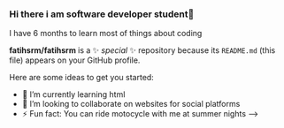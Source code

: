 ### Hi there i am  software developer student👋
I have 6 months to learn most of things about coding

**fatihsrm/fatihsrm** is a ✨ _special_ ✨ repository because its `README.md` (this file) appears on your GitHub profile.

Here are some ideas to get you started:
- 🌱 I’m currently learning html
- 👯 I’m looking to collaborate on websites for social platforms
- ⚡ Fun fact: You can ride motocycle with me at summer nights
-->
